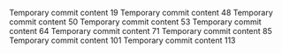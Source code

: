 Temporary commit content 19
Temporary commit content 48
Temporary commit content 50
Temporary commit content 53
Temporary commit content 64
Temporary commit content 71
Temporary commit content 85
Temporary commit content 101
Temporary commit content 113
